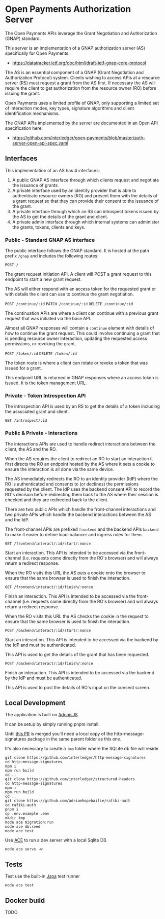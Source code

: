 # Open Payments Authorization Server

The Open Payments APIs leverage the Grant Negotiation and Authorization (GNAP) standard.

This server is an implementation of a GNAP authorization server (AS) specifically for Open Payments.
- https://datatracker.ietf.org/doc/html/draft-ietf-gnap-core-protocol

The AS is an essential component of a GNAP (Grant Negotiation and Authorization Protocol) system. Clients wishing to access APIs at a resource server (RS) must request a grant from the AS first. If necessary the AS will require the client to get authorization from the resource owner (RO) before issuing the grant.

Open Payments uses a limited profile of GNAP, only supporting a limited set of interaction modes, key types, signature algorithms and client identification mechanisms.

The GNAP APIs implemented by the server are documented in an Open API specification here:
- https://github.com/interledger/open-payments/blob/master/auth-server-open-api-spec.yaml

## Interfaces

This implementation of an AS has 4 interfaces:
 1. A public GNAP AS interface through which clients request and negotiate the issuance of grants.
 2. A private interface used by an identity provider that is able to authenticate resource owners (RO) and present them with the details of a grant request so that they can provide their consent to the issuance of the grant.
 3. A private interface through which an RS can introspect tokens issued by the AS to get the details of the grant and client.
 4. A private admin interface through which internal systems can administer the grants, tokens, clients and keys.

### Public - Standard GNAP AS interface

The public interface follows the GNAP standard. It is hosted at the path prefix `/gnap` and includes the following routes:

`POST /`

The grant request initiation API. A client will POST a grant request to this endpoint to start a new grant request.

The AS will either respond with an access token for the requested grant or with details the client can use to continue the grant negotiation.

`POST /continue/:id`
`PATCH /continue/:id`
`DELETE /continue/:id`

The continuation APIs are where a client can continue with a previous grant request that was initiated via the base API.

Almost all GNAP responses will contain a `continue` element with details of how to continue the grant request. This could involve continuing a grant that is pending resource owner interaction, updating the requested access permissions, or revoking the grant.

`POST /token/:id`
`DELETE /token/:id`

The token route is where a client can rotate or revoke a token that was issued for a grant.

This endpoint URL is returned in GNAP responses where an access token is issued. It is the token management URL.

### Private - Token Introspection API

The introspection API is used by an RS to get the details of a token including the associated grant and client.

`GET /introspect/:id`

### Public & Private - Interactions

The interactions APIs are used to handle redirect interactions between the client, the AS and the RO.

When the AS requires the client to redirect an RO to start an interaction it first directs the RO an endpoint hosted by the AS where it sets a cookie to ensure the interaction is all done via the same device.

The AS immediately redirects the RO to an identity provider (IdP) where the RO is authenticated and consents to (or declines) the permissions requested by the client. The IdP uses the backend consent API to record the RO's decision before redirecting them back to the AS where their session is checked and they are redirected back to the client.

There are two public APIs which handle the front-channel interactions and two private APIs which handle the backend interactions between the AS and the IdP.

The front-channel APIs are prefixed `frontend` and the backend APIs `backend` to make it easier to define load-balancer and ingress rules for them.

`GET /frontend/interact/:id/start/:nonce`

Start an interaction. This API is intended to be accessed via the front-channel (i.e. requests come directly from the RO's browser) and will always return a redirect response.

When the RO visits this URL the AS puts a cookie onto the browser to ensure that the same browser is used to finish the interaction.

`GET /frontend/interact/:id/finish/:nonce`

Finish an interaction. This API is intended to be accessed via the front-channel (i.e. requests come directly from the RO's browser) and will always return a redirect response.

When the RO visits this URL the AS checks the cookie in the request to ensure that the same browser is used to finish the interaction.

`POST /backend/interact/:id/start/:nonce`

Start an interaction. This API is intended to be accessed via the backend by the IdP and must be authenticated.

This API is used to get the details of the grant that has been requested.

`POST /backend/interact/:id/finish/:nonce`

Finish an interaction. This API is intended to be accessed via the backend by the IdP and must be authenticated.

This API is used to post the details of RO's input on the consent screen.


## Local Development

The application is built on [AdonisJS](https://docs.adonisjs.com/).

It can be setup by simply running pnpm install.

Until [this PR](https://github.com/dhensby/node-http-message-signatures/pull/3) is merged you'll need a local copy of the http-message-signatures package in the same parent folder as this one.

It's also necessary to create a `tmp` folder where the SQLite db file will reside.



```shell
git clone https://github.com/interledger/http-message-signatures
cd http-message-signatures
npm i
npm run build
cd ..
git clone https://github.com/interledger/structured-headers
cd http-message-signatures
npm i
npm run build
cd ..
git clone https://github.com/adrianhopebailie/rafiki-auth
cd rafiki-auth
pnpm i
cp .env.example .env
mkdir tmp
node ace migration:run
node ace db:seed
node ace test
```

Use [ACE](https://docs.adonisjs.com/guides/ace-commandline) to run a dev server with a local Sqlite DB.

```shell
node ace serve -w  
```

## Tests

Test use the built-in [Japa](https://japa.dev/) test runner

```shell
node ace test
```

## Docker build

TODO
